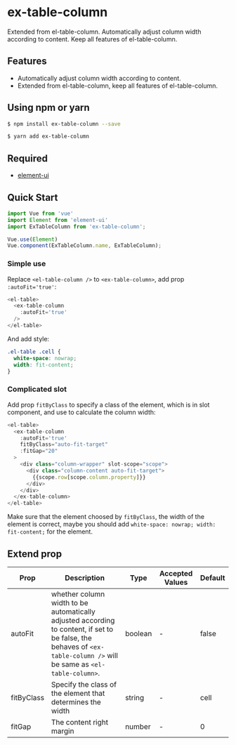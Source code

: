 # ex-table-column
Extended from el-table-column. Automatically adjust column width according to content. Keep all features of el-table-column.

## Features
- Automatically adjust column width according to content.
- Extended from el-table-column, keep all features of el-table-column.

## Using npm or yarn
```bash
$ npm install ex-table-column --save
```

```bash
$ yarn add ex-table-column
```
## Required
- [element-ui](https://github.com/ElemeFE/element)
## Quick Start
``` javascript
import Vue from 'vue'
import Element from 'element-ui'
import ExTableColumn from 'ex-table-column';

Vue.use(Element)
Vue.component(ExTableColumn.name, ExTableColumn);
```
### Simple use
Replace `<el-table-column />` to `<ex-table-column>`, add prop `:autoFit='true'`:
``` javascript
<el-table>
  <ex-table-column
    :autoFit='true'
  />
</el-table>
```
And add style:
``` css
.el-table .cell {
  white-space: nowrap;
  width: fit-content;
}
```
### Complicated slot
Add prop `fitByClass` to specify a class of the element, which is in slot component, and use to calculate the column width:
``` javascript
<el-table>
  <ex-table-column
    :autoFit='true'
    fitByClass="auto-fit-target"
    :fitGap="20"
  >
    <div class="column-wrapper" slot-scope="scope">
      <div class="column-content auto-fit-target">
        {{scope.row[scope.column.property]}}
      </div>
    </div>
  </ex-table-column>
</el-table>
```
Make sure that the element choosed by `fitByClass`, the width of the element is correct, maybe you should add `white-space: nowrap;
  width: fit-content;` for the element.
## Extend prop

| Prop | Description | Type | Accepted Values | Default | 
| --- | --- | --- | --- | --- |
| autoFit | whether column width to be automatically adjusted according to content, if set to be false, the behaves of `<ex-table-column />` will be same as `<el-table-column>`. | boolean | - | false
| fitByClass | Specify the class of the element that determines the width | string | - | cell
| fitGap | The content right margin | number | - | 0